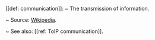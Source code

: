 [[def: communication]]:
~ The transmission of information.

~ Source: [Wikipedia](https://en.wikipedia.org/wiki/Communication).

~ See also: [[ref: ToIP communication]].


